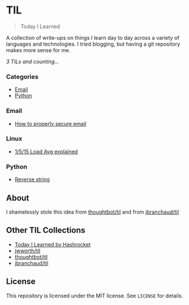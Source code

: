 # TIL

> Today I Learned

A collection of write-ups on things I learn day to day across a variety
of languages and technologies. I tried blogging, but having a git
repository makes more sense for me.

_3 TILs and counting..._

### Categories

* [Email](#email)
* [Python](#python)

### Email

- [How to properly secure email](email/how-to-properly-secure-emails.md)

### Linux

* [1/5/15 Load Avg explained](linux/load-avg-explained.md)

### Python

- [Reverse string](python/reverse-string.md)

## About

I shamelessly stole this idea from
[thoughtbot/til](https://github.com/thoughtbot/til) and from [jbranchaud/til](https://github.com/jbranchaud/til)

## Other TIL Collections

* [Today I Learned by Hashrocket](https://til.hashrocket.com)
* [jwworth/til](https://github.com/jwworth/til)
* [thoughtbot/til](https://github.com/thoughtbot/til)
* [jbranchaud/til](https://github.com/jbranchaud/til)

## License

This repository is licensed under the MIT license. See `LICENSE` for
details.